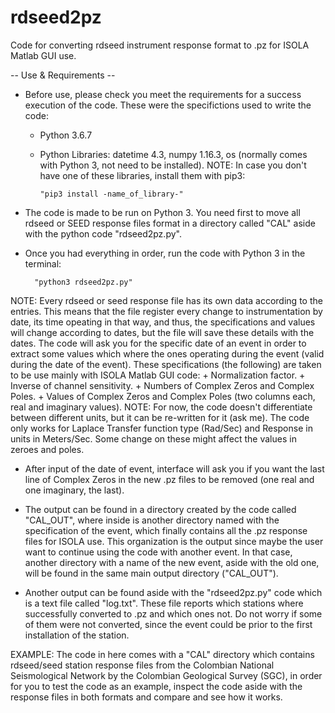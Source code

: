 # rdseed2pz
Code for converting rdseed instrument response format to .pz for ISOLA Matlab GUI use.

-- Use & Requirements --

- Before use, please check you meet the requirements for a success execution of the code. These were the specifictions used to write the code:

    + Python 3.6.7
    + Python Libraries: datetime 4.3, numpy 1.16.3, os (normally comes with Python 3, not need to be installed).
      NOTE: In case you don't have one of these libraries, install them with pip3:
      
          "pip3 install -name_of_library-"

- The code is made to be run on Python 3. You need first to move all rdseed or SEED response files format in a directory called "CAL" aside with the python code "rdseed2pz.py".

- Once you had everything in order, run the code with Python 3 in the terminal:

        "python3 rdseed2pz.py"
      
NOTE: 
Every rdseed or seed response file has its own data according to the entries. This means that the file register every change to instrumentation by date, its time opeating in that way, and thus, the specifications and values will change according to dates, but the file will save these details with the dates.
The code will ask you for the specific date of an event in order to extract some values which where the ones operating during the event (valid during the date of the event). These specifications (the following) are taken to be use mainly with ISOLA Matlab GUI code:
    + Normalization factor.
    + Inverse of channel sensitivity.
    + Numbers of Complex Zeros and Complex Poles.
    + Values of Complex Zeros and Complex Poles (two columns each, real and imaginary values).
    NOTE: For now, the code doesn't differentiate between different units, but it can be re-written for it (ask me). The code only works for Laplace Transfer function type (Rad/Sec) and Response in units in Meters/Sec. Some change on these might affect the values in zeroes and poles.
    
- After input of the date of event, interface will ask you if you want the last line of Complex Zeros in the new .pz files to be removed (one real and one imaginary, the last).

- The output can be found in a directory created by the code called "CAL_OUT", where inside is another directory named with the specification of the event, which finally contains all the .pz response files for ISOLA use. This organization is the output since maybe the user want to continue using the code with another event. In that case, another directory with a name of the new event, aside with the old one, will be found in the same main output directory ("CAL_OUT").

- Another output can be found aside with the "rdseed2pz.py" code which is a text file called "log.txt". These file reports which stations where successfully converted to .pz and which ones not. Do not worry if some of them were not converted, since the event could be prior to the first installation of the station.

EXAMPLE:
The code in here comes with a "CAL" directory which contains rdseed/seed station response files from the Colombian National Seismological Network by the Colombian Geological Survey (SGC), in order for you to test the code as an example, inspect the code aside with the response files in both formats and compare and see how it works.
